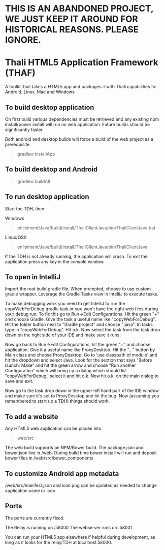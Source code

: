 # THIS IS AN ABANDONED PROJECT, WE JUST KEEP IT AROUND FOR HISTORICAL REASONS. PLEASE IGNORE.

Thali HTML5 Application Framework (THAF)
========================================

A toolkit that takes a HTML5 app and packages it with Thali capabilities for Android, Linux, Mac and Windows

To build desktop application
----------------------------
On first build various dependencies must be retrieved and any existing npm install/bower install will run on web application.  Future builds should be significantly faster.

Both android and desktop builds will force a build of the web project as a prerequisite.

>gradlew installApp

To build desktop and Android
----------------------------
>gradlew buildAll

To run desktop application
--------------------------
Start the TDH, then

Windows
>enlistment/Java/build/install/ThaliClientJava/bin/ThaliClientJava.bat

Linux/OSX
>enlistment/Java/build/install/ThaliClientJava/bin/ThaliClientJava

If the TDH is not already running, the application will crash.  To exit the application press any key in the console window.

To open in IntelliJ
-------------------
Import the root build.gradle file.  When prompted, choose to use custom gradle wrapper.  Leverage the Gradle Tasks view in IntelliJ to execute tasks.

To make debugging work you need to get IntelliJ to run the copyWebForDebug gradle task or you won't have the right web files during your debug run. To fix this go to Run->Edit Configurations. Hit the green "+" and choose Gradle. Give the task a useful name like "copyWebForDebug". Hit the folder button next to "Gradle project" and choose ":java". In tasks type in "copyWebForDebug". Hit o.k. Now select the task from the task drop down on the right side of your IDE and make sure it runs.

Now go back to Run->Edit Configurations, hit the green "+" and choose application. Give it a useful name like ProxyDesktop. Hit the "..." button by Main class and choose ProxyDesktop. Go to 'use classpath of module' and hit the dropdown and select Java. Look for the section that says "Before launch: Make" and hit the green arrow and choose "Run another Configuration" which will bring up a dialog which should list "copyWebForDebug', select it and hit o.k. Now hit o.k. on the main dialog to save and exit.

Now go to the task drop down in the upper left hand part of the IDE window and make sure it's set to ProxyDesktop and hit the bug. Now (assuming you remembered to start up a TDH) things should work.

To add a website
----------------
Any HTML5 web application can be placed into 
>web/src

The web build supports an NPM/Bower build.  The package.json and bower.json live in /web.  During build time bower install will run and deposit bower files in /web/src/bower_components

To customize Android app metadata
---------------------------------
/web/src/manifest.json and icon.png can be updated as needed to change application name or icon.

Ports
-----
The ports are currently fixed.  

The Relay is running on :58000
The webserver runs on :58001

You can run your HTML5 app elsewhere if helpful during development, as long as it looks for the relay/TDH at localhost:58000.
